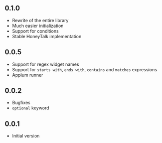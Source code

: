 ## 0.1.0

- Rewrite of the entire library
- Much easier initialization
- Support for conditions
- Stable HoneyTalk implementation

## 0.0.5

- Support for regex widget names
- Support for `starts with`, `ends with`, `contains` and `matches` expressions
- Appium runner

## 0.0.2

- Bugfixes
- `optional` keyword

## 0.0.1

- Initial version
